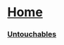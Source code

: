 # [Home](https://github.com/calanfranklin/writing/tree/main)
### [Untouchables](https://github.com/calanfranklin/writing/blob/main/Untouchables.md)
